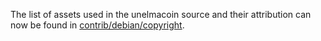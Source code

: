 The list of assets used in the unelmacoin source and their attribution can now be found in [contrib/debian/copyright](../contrib/debian/copyright).

